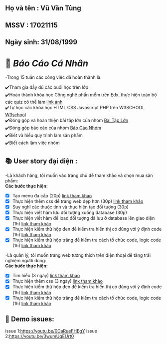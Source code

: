 ## Họ và tên : Vũ Văn Tùng

## MSSV : 17021115

## Ngày sinh: 31/08/1999

# :memo: **_Báo Cáo Cá Nhân_**<br>
-Trong 15 tuần các công việc đã hoàn thành là:<br>

:heavy_check_mark:Tham gia đầy đủ các buổi học trên lớp<br>
:heavy_check_mark:Hoàn thành khóa học Công nghệ phần mềm trên Edx, thực hiện toàn bộ các quiz có thể làm <a href="https://github.com/phuctd99/INT2208-8-2019/blob/master/VuVanTung/SoftEng1x.jpg">link ảnh</a><br>
:heavy_check_mark:Tự học các khóa học HTML CSS Javascript PHP trên W3SCHOOL <a href="https://www.w3schools.com/">W3school</a><br>
:heavy_check_mark:Đóng góp và hoàn thiện bài tập lớn của nhóm <a href="https://github.com/phuctd99/INT2208-8-2019">Bài Tập Lớn</a><br>
:heavy_check_mark:Đóng góp báo cáo của nhóm <a href="https://docs.google.com/document/d/1ulHy8mqjWeYp0Nho_qiHYMxCGb5hvM7sHmgFqw_CxSs/edit?usp=sharing&fbclid=IwAR3uuNIxH_WjXkaXxtfPU-6Ml7LcS0Ux8DuJ0L9BdU88uctF2va73qGVymQ">Báo Cáo Nhóm</a><br>
:heavy_check_mark:Biết và hiểu quy trình làm sản phẩm<br>
:heavy_check_mark:Biết cách làm việc nhóm
## :books: User story đại diện : 
-Là khách hàng, tôi muốn vào trang chủ để tham khảo và chọn mua sản phẩm:<br>
**Các bước thực hiện:**
- [x] Tạo menu đa cấp (20p) <a href="https://www.w3schools.com" rel="noopener noreferrer" target="_blank">link tham khảo</a>
- [x] Thực hiện thêm css để trang web đẹp hơn (30p) <a href="https://www.w3schools.com/howto/howto_css_dropdown.asp" rel="noopener noreferrer" target="_blank">link tham khảo</a>
- [x] Suy nghĩ các thuộc tính và thực hiện tạo đối tượng (30p)
- [x] Thực hiện viết hàm lưu đối tượng xuống database (30p)
- [x] Thực hiện viết hàm để load đối tượng đã lưu ở database lên giao diện (1h) <a href="https://howtodoinjava.com/hibernate/hibernate-insert-query-tutorial/" rel="noopener noreferrer" target="_blank">link tham khảo</a>
- [x] Thực hiện kiểm thử hộp đen để kiểm tra hiển thị có đúng với ý định code (1h)  <a href="https://docs.google.com/document/d/1a4i_31R8WBUAnF91syr1FwBpKoAiTY6rEJt1xWjb74M/edit#heading=h.fvjpas4blmex" rel="noopener noreferrer" target="_blank">link tham khảo</a>
- [x] Thực hiện kiểm thử hộp trắng để kiểm tra cách tổ chức code, logic code (1h) <a href="https://docs.google.com/document/d/1a4i_31R8WBUAnF91syr1FwBpKoAiTY6rEJt1xWjb74M/edit#heading=h.fvjpas4blmex" rel="noopener noreferrer" target="_blank">link tham khảo</a>

-Là quản lý, tôi muốn trang web tương thích trên điện thoại để tăng trải nghiệm người dùng:<br>
**Các bước thực hiện:**
- [x] Tìm hiểu (3 ngày) <a href="https://www.w3schools.com/html/html_responsive.asp">link tham khảo</a>
- [x] Thực hiện thêm css (3 ngày) <a href="https://www.w3schools.com/w3css/w3css_responsive.asp">link tham khảo</a>
- [x] Thực hiện kiểm thử hộp đen để kiểm tra hiển thị có đúng với ý định code (1h)  <a href="https://docs.google.com/document/d/1a4i_31R8WBUAnF91syr1FwBpKoAiTY6rEJt1xWjb74M/edit#heading=h.fvjpas4blmex">link tham khảo</a>
- [x] Thực hiện kiểm thử hộp trắng để kiểm tra cách tổ chức code, logic code (1h) <a href="https://docs.google.com/document/d/1a4i_31R8WBUAnF91syr1FwBpKoAiTY6rEJt1xWjb74M/edit#heading=h.fvjpas4blmex">link tham khảo</a>

## :running: Demo issues: 
issue 1:https://youtu.be/0DaRueFHEgY
issue 2:https://youtu.be/3wumUqEUrt0
